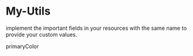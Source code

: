 # My-Utils

implement the important fields in your resources with the same name to provide your custom values.

primaryColor



